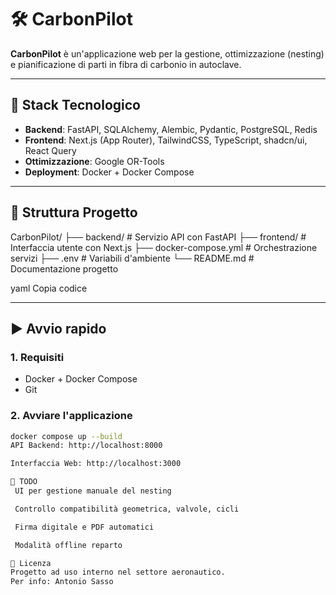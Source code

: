# 🛠 CarbonPilot

**CarbonPilot** è un'applicazione web per la gestione, ottimizzazione (nesting) e pianificazione di parti in fibra di carbonio in autoclave.

---

## 🧱 Stack Tecnologico

- **Backend**: FastAPI, SQLAlchemy, Alembic, Pydantic, PostgreSQL, Redis
- **Frontend**: Next.js (App Router), TailwindCSS, TypeScript, shadcn/ui, React Query
- **Ottimizzazione**: Google OR-Tools
- **Deployment**: Docker + Docker Compose

---

## 📁 Struttura Progetto

CarbonPilot/
├── backend/ # Servizio API con FastAPI
├── frontend/ # Interfaccia utente con Next.js
├── docker-compose.yml # Orchestrazione servizi
├── .env # Variabili d'ambiente
└── README.md # Documentazione progetto

yaml
Copia codice

---

## ▶️ Avvio rapido

### 1. Requisiti

- Docker + Docker Compose
- Git

### 2. Avviare l'applicazione

```bash
docker compose up --build
API Backend: http://localhost:8000

Interfaccia Web: http://localhost:3000

🧪 TODO
 UI per gestione manuale del nesting

 Controllo compatibilità geometrica, valvole, cicli

 Firma digitale e PDF automatici

 Modalità offline reparto

📄 Licenza
Progetto ad uso interno nel settore aeronautico.
Per info: Antonio Sasso